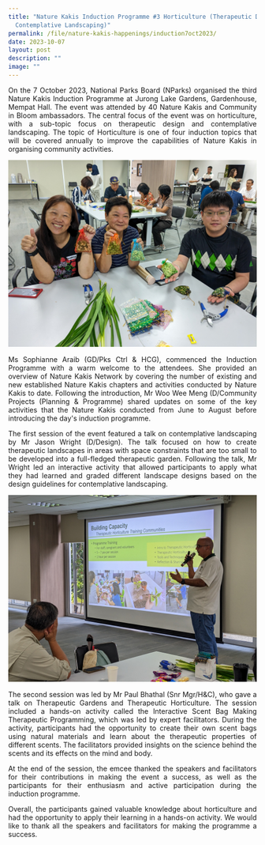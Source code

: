```yaml
---
title: "Nature Kakis Induction Programme #3 Horticulture (Therapeutic Design and
  Contemplative Landscaping)"
permalink: /file/nature-kakis-happenings/induction7oct2023/
date: 2023-10-07
layout: post
description: ""
image: ""
---
```

<section>
	<p align="justify">On the 7 October 2023, National Parks Board (NParks) organised the third Nature Kakis Induction Programme at Jurong Lake Gardens, Gardenhouse, Mempat Hall. The event was attended by 40 Nature Kakis and Community in Bloom ambassadors. The central focus of the event was on horticulture, with a sub-topic focus on therapeutic design and contemplative landscaping. The topic of Horticulture is one of four induction topics that will be covered annually to improve the capabilities of Nature Kakis in organising community activities.</p>  

<img src="/images/TH%20Activities/inductiontaalks_horticulture_th_jacquelinechua%20(1).jpg">
	
<p align="justify">Ms Sophianne Araib (GD/Pks Ctrl &amp; HCG), commenced the Induction Programme with a warm welcome to the attendees. She provided an overview of Nature Kakis Network by covering the number of existing and new established Nature Kakis chapters and activities conducted by Nature Kakis to date. Following the introduction, Mr Woo Wee Meng (D/Community Projects (Planning &amp; Programme) shared updates on some of the key activities that the Nature Kakis conducted from June to August before introducing the day's induction programme.</p>
<p align="justify">The first session of the event featured a talk on contemplative landscaping by Mr Jason Wright (D/Design). The talk focused on how to create therapeutic landscapes in areas with space constraints that are too small to be developed into a full-fledged therapeutic garden. Following the talk, Mr Wright led an interactive activity that allowed participants to apply what they had learned and graded different landscape designs based on the design guidelines for contemplative landscaping.</p>  

<img src="/images/TH%20Activities/inductiontalks_horticulture_jacquelinechua%20(13).jpg">	
	
<p align="justify">The second session was led by Mr Paul Bhathal (Snr Mgr/H&amp;C), who gave a talk on Therapeutic Gardens and Therapeutic Horticulture. The session included a hands-on activity called the Interactive Scent Bag Making Therapeutic Programming, which was led by expert facilitators. During the activity, participants had the opportunity to create their own scent bags using natural materials and learn about the therapeutic properties of different scents. The facilitators provided insights on the science behind the scents and its effects on the mind and body.</p>
<p align="justify">At the end of the session, the emcee thanked the speakers and facilitators for their contributions in making the event a success, as well as the participants for their enthusiasm and active participation during the induction programme.</p>
<p align="justify">Overall, the participants gained valuable knowledge about horticulture and had the opportunity to apply their learning in a hands-on activity. We would like to thank all the speakers and facilitators for making the programme a success.</p></section>